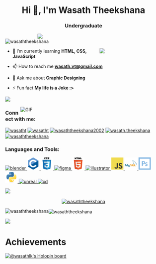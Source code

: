 <h1 align="center">Hi 👋, I'm Wasath Theekshana</h1>
<h3 align="center">Undergraduate</h3>

 <img align="right" width=400 src="https://i.gifer.com/NxfN.gif"> 
<p align="left"> <img src="https://komarev.com/ghpvc/?username=wasaththeekshana&label=Profile%20views&color=0e75b6&style=flat" alt="wasaththeekshana" /> </p>


<img align='right' src='https://user-images.githubusercontent.com/5713670/87202985-820dcb80-c2b6-11ea-9f56-7ec461c497c3.gif' width='200"'>

<!--
<p align="left"> <a href="https://twitter.com/wasatht" target="blank"><img src="https://img.shields.io/twitter/follow/wasatht?logo=twitter&style=for-the-badge" alt="wasatht" /></a> </p>
-->


- 🌱 I’m currently learning **HTML, CSS, JavaScript**

- 📫 How to reach me **wasath.vt@gmail.com**

- 💬 Ask me about **Graphic Designing**

- ⚡ Fun fact **My life is a Joke :>**



<a href="https://www.youtube.com/watch?v=dQw4w9WgXcQ"><img src="https://user-images.githubusercontent.com/73097560/115834477-dbab4500-a447-11eb-908a-139a6edaec5c.gif"></a>

 <img align="right" width=455 alt="GIF" src="https://media.giphy.com/media/836HiJc7pgzy8iNXCn/giphy.gif" /></p>

<h3 align="left">Connect with me:</h3>
<p align="left">
<a href="https://twitter.com/wasatht" target="blank"><img align="center" src="https://raw.githubusercontent.com/rahuldkjain/github-profile-readme-generator/master/src/images/icons/Social/twitter.svg" alt="wasatht" height="30" width="40" /></a>
<a href="https://linkedin.com/in/wasatht" target="blank"><img align="center" src="https://raw.githubusercontent.com/rahuldkjain/github-profile-readme-generator/master/src/images/icons/Social/linked-in-alt.svg" alt="wasatht" height="30" width="40" /></a>
<a href="https://fb.com/wasaththeekshana2002" target="blank"><img align="center" src="https://raw.githubusercontent.com/rahuldkjain/github-profile-readme-generator/master/src/images/icons/Social/facebook.svg" alt="wasaththeekshana2002" height="30" width="40" /></a>
<a href="https://instagram.com/wasath.theekshana" target="blank"><img align="center" src="https://raw.githubusercontent.com/rahuldkjain/github-profile-readme-generator/master/src/images/icons/Social/instagram.svg" alt="wasath.theekshana" height="30" width="40" /></a>
<a href="https://www.youtube.com/c/wasaththeekshana" target="blank"><img align="center" src="https://raw.githubusercontent.com/rahuldkjain/github-profile-readme-generator/master/src/images/icons/Social/youtube.svg" alt="wasaththeekshana" height="30" width="40" /></a>
</p>



<h3 align="left">Languages and Tools:</h3>
<p align="left"> <a href="https://www.blender.org/" target="_blank" rel="noreferrer"> <img src="https://download.blender.org/branding/community/blender_community_badge_white.svg" alt="blender" width="40" height="40"/> </a> <a href="https://www.cprogramming.com/" target="_blank" rel="noreferrer"> <img src="https://raw.githubusercontent.com/devicons/devicon/master/icons/c/c-original.svg" alt="c" width="40" height="40"/> </a> <a href="https://www.w3schools.com/css/" target="_blank" rel="noreferrer"> <img src="https://raw.githubusercontent.com/devicons/devicon/master/icons/css3/css3-original-wordmark.svg" alt="css3" width="40" height="40"/> </a> <a href="https://www.figma.com/" target="_blank" rel="noreferrer"> <img src="https://www.vectorlogo.zone/logos/figma/figma-icon.svg" alt="figma" width="40" height="40"/> </a> <a href="https://www.w3.org/html/" target="_blank" rel="noreferrer"> <img src="https://raw.githubusercontent.com/devicons/devicon/master/icons/html5/html5-original-wordmark.svg" alt="html5" width="40" height="40"/> </a> <a href="https://www.adobe.com/in/products/illustrator.html" target="_blank" rel="noreferrer"> <img src="https://www.vectorlogo.zone/logos/adobe_illustrator/adobe_illustrator-icon.svg" alt="illustrator" width="40" height="40"/> </a> <a href="https://developer.mozilla.org/en-US/docs/Web/JavaScript" target="_blank" rel="noreferrer"> <img src="https://raw.githubusercontent.com/devicons/devicon/master/icons/javascript/javascript-original.svg" alt="javascript" width="40" height="40"/> </a> <a href="https://www.mysql.com/" target="_blank" rel="noreferrer"> <img src="https://raw.githubusercontent.com/devicons/devicon/master/icons/mysql/mysql-original-wordmark.svg" alt="mysql" width="40" height="40"/> </a> <a href="https://www.photoshop.com/en" target="_blank" rel="noreferrer"> <img src="https://raw.githubusercontent.com/devicons/devicon/master/icons/photoshop/photoshop-line.svg" alt="photoshop" width="40" height="40"/> </a> <a href="https://www.python.org" target="_blank" rel="noreferrer"> <img src="https://raw.githubusercontent.com/devicons/devicon/master/icons/python/python-original.svg" alt="python" width="40" height="40"/> </a> <a href="https://unrealengine.com/" target="_blank" rel="noreferrer"> <img src="https://raw.githubusercontent.com/kenangundogan/fontisto/036b7eca71aab1bef8e6a0518f7329f13ed62f6b/icons/svg/brand/unreal-engine.svg" alt="unreal" width="40" height="40"/> </a> <a href="https://www.adobe.com/products/xd.html" target="_blank" rel="noreferrer"> <img src="https://cdn.worldvectorlogo.com/logos/adobe-xd.svg" alt="xd" width="40" height="40"/> </a> </p>


<a href="https://www.youtube.com/watch?v=dQw4w9WgXcQ"><img src="https://user-images.githubusercontent.com/73097560/115834477-dbab4500-a447-11eb-908a-139a6edaec5c.gif"></a>


<p align="center"> <a href="https://github.com/ryo-ma/github-profile-trophy"><img src="https://github-profile-trophy.vercel.app/?username=wasaththeekshana" alt="wasaththeekshana" /></a> </p>

<p><img align="left" src="https://github-readme-streak-stats.herokuapp.com/?user=wasaththeekshana&" alt="wasaththeekshana" /></p>





<p><img align="center" src="https://github-readme-stats.vercel.app/api?username=wasaththeekshana&show_icons=true&locale=en" alt="wasaththeekshana" /></p>

<!-- <p><img align="center" src="https://github-readme-stats.vercel.app/api/top-langs?username=wasaththeekshana&show_icons=true&locale=en&layout=compact" alt="wasaththeekshana" /></p> -->

<a href="https://www.youtube.com/watch?v=dQw4w9WgXcQ"><img src="https://user-images.githubusercontent.com/73097560/115834477-dbab4500-a447-11eb-908a-139a6edaec5c.gif"></a>
<h1>Achievements</h1>

[![@wasathlk's Holopin board](https://holopin.me/wasathlk)](https://holopin.io/@wasathlk)

